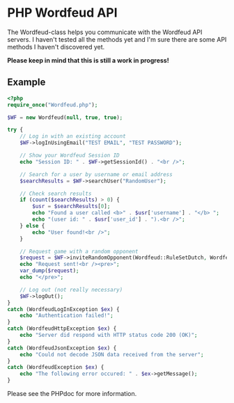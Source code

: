 PHP Wordfeud API
================
The Wordfeud-class helps you communicate with the Wordfeud API servers. I haven't tested all the methods yet and I'm sure there are some API methods I haven't discovered yet.

**Please keep in mind that this is still a work in progress!**

Example
-------
```php
<?php
require_once("Wordfeud.php");

$WF = new Wordfeud(null, true, true);

try {
    // Log in with an existing account
    $WF->logInUsingEmail("TEST EMAIL", "TEST PASSWORD");

    // Show your Wordfeud Session ID
    echo "Session ID: " . $WF->getSessionId() . "<br />";

    // Search for a user by username or email address
    $searchResults = $WF->searchUser("RandomUser");

    // Check search results
    if (count($searchResults) > 0) {
        $usr = $searchResults[0];
        echo "Found a user called <b>" . $usr['username'] . "</b> ";
        echo "(user id: " . $usr['user_id'] . ").<br />";
    } else {
        echo "User found!<br />";
    }

    // Request game with a random opponent
    $request = $WF->inviteRandomOpponent(Wordfeud::RuleSetDutch, Wordfeud::BoardRandom);
    echo "Request sent!<br /><pre>";
    var_dump($request);
    echo "</pre>";

    // Log out (not really necessary)
    $WF->logOut();
}
catch (WordfeudLogInException $ex) {
    echo "Authentication failed!";
}
catch (WordfeudHttpException $ex) {
    echo "Server did respond with HTTP status code 200 (OK)";
}
catch (WordfeudJsonException $ex) {
    echo "Could not decode JSON data received from the server";
}
catch (WordfeudException $ex) {
    echo "The following error occured: " . $ex->getMessage();
}
```

Please see the PHPdoc for more information.